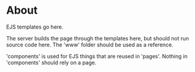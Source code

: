 # About
EJS templates go here.

The server builds the page through the templates here, but should not run source code here.
The 'www' folder should be used as a reference.

'components' is used for EJS things that are reused in 'pages'.
Nothing in 'components' should rely on a page.